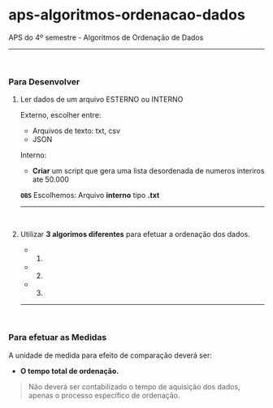 # aps-algoritmos-ordenacao-dados
APS do 4º semestre - Algoritmos de Ordenação de Dados

---
<br>

### Para Desenvolver 
   
1. Ler dados de um arquivo ESTERNO ou INTERNO 

    Externo, escolher entre:
    -   Arquivos de texto: txt, csv
    -   JSON

    Interno:
    -   **Criar** um script que gera uma lista desordenada de numeros interiros ate 50.000 

    **`OBS`** Escolhemos: Arquivo **interno** tipo **.txt** 

 

    ---
    <br>

2. Utilizar **3 algorimos diferentes** para efetuar a ordenação dos dados.
    -   1. 
    -   2. 
    -   3. 

    ---
    <br>
 

### Para efetuar as Medidas

A unidade de medida para efeito de comparação deverá ser:
-   **O tempo total de ordenação.** 
    
> Não deverá ser contabilizado o tempo de aquisição dos dados, apenas o processo específico de ordenação. 
